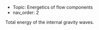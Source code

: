  - Topic: Energetics of flow components
 - nav_order: 2

Total energy of the internal gravity waves.
